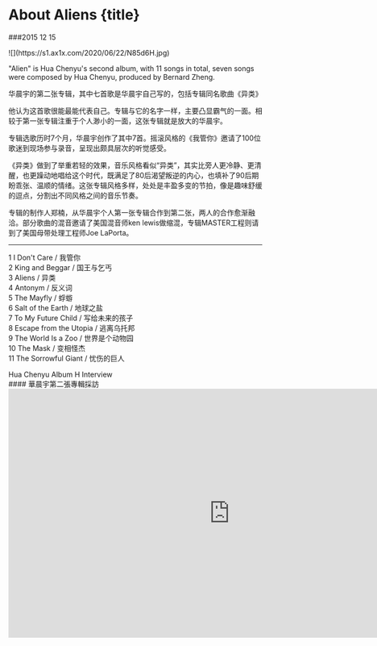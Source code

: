 # About Aliens {title}
###2015 12 15

<div class="background" markdown="1">
![](https://s1.ax1x.com/2020/06/22/N85d6H.jpg)
</div>

"Alien" is Hua Chenyu's second album, with 11 songs in total, seven songs were composed by Hua Chenyu, produced by Bernard Zheng.

华晨宇的第二张专辑，其中七首歌是华晨宇自己写的，包括专辑同名歌曲《异类》

他认为这首歌很能最能代表自己。专辑与它的名字一样，主要凸显霸气的一面。相较于第一张专辑注重于个人渺小的一面，这张专辑就是放大的华晨宇。

专辑选歌历时7个月，华晨宇创作了其中7首。摇滚风格的《我管你》邀请了100位歌迷到现场参与录音，呈现出颇具层次的听觉感受。

《异类》做到了举重若轻的效果，音乐风格看似“异类”，其实比旁人更冷静、更清醒，也更躁动地唱给这个时代，既满足了80后渴望叛逆的内心，也填补了90后期盼乖张、温顺的情绪。这张专辑风格多样，处处是丰盈多变的节拍，像是趣味舒缓的逗点，分割出不同风格之间的音乐节奏。

专辑的制作人郑楠，从华晨宇个人第一张专辑合作到第二张，两人的合作愈渐融洽。部分歌曲的混音邀请了美国混音师ken lewis做缩混，专辑MASTER工程则请到了美国母带处理工程师Joe LaPorta。

---------------------------------

1 I Don't Care / 我管你  
2 King and Beggar / 国王与乞丐  
3 Aliens / 异类  
4 Antonym / 反义词  
5 The Mayfly / 蜉蝣  
6 Salt of the Earth / 地球之盐  
7 To My Future Child / 写给未来的孩子  
8 Escape from the Utopia / 逃离乌托邦  
9 The World Is a Zoo / 世界是个动物园  
10 The Mask / 变相怪杰  
11 The Sorrowful Giant / 忧伤的巨人  


<div class="divider">Hua Chenyu Album H Interview</div>
#### 華晨宇第二張專輯採訪

<iframe width="878" height="494" src="https://www.youtube.com/embed/W38wUKCdyUY" frameborder="0" allow="accelerometer; autoplay; encrypted-media; gyroscope; picture-in-picture" allowfullscreen></iframe>


